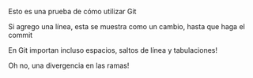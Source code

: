 Esto es una prueba de cómo utilizar Git

Si agrego una línea, esta se muestra como un cambio, hasta que haga el commit

En Git importan incluso espacios, saltos de línea y tabulaciones!

Oh no, una divergencia en las ramas!